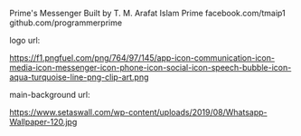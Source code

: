 Prime's Messenger
Built by T. M. Arafat Islam Prime
facebook.com/tmaip1
github.com/programmerprime



logo url: 

https://f1.pngfuel.com/png/764/97/145/app-icon-communication-icon-media-icon-messenger-icon-phone-icon-social-icon-speech-bubble-icon-aqua-turquoise-line-png-clip-art.png


main-background url: 

https://www.setaswall.com/wp-content/uploads/2019/08/Whatsapp-Wallpaper-120.jpg